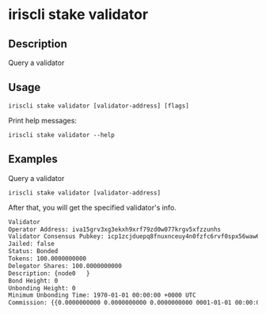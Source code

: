 # iriscli stake validator

## Description

Query a validator

## Usage

```
iriscli stake validator [validator-address] [flags]
```
Print help messages:
```
iriscli stake validator --help
```

## Examples

Query a validator
```
iriscli stake validator [validator-address]
```

After that, you will get the specified validator's info.

```txt
Validator
Operator Address: iva15grv3xg3ekxh9xrf79zd0w077krgv5xfzzunhs
Validator Consensus Pubkey: icp1zcjduepq8fnuxnceuy4n0fzfc6rvf0spx56waw67lqkrhxwsxgnf8zgk0nus66rkg4
Jailed: false
Status: Bonded
Tokens: 100.0000000000
Delegator Shares: 100.0000000000
Description: {node0   }
Bond Height: 0
Unbonding Height: 0
Minimum Unbonding Time: 1970-01-01 00:00:00 +0000 UTC
Commission: {{0.0000000000 0.0000000000 0.0000000000 0001-01-01 00:00:00 +0000 UTC}}
```
